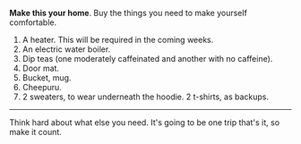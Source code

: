 **Make this your home**. Buy the things you need to make yourself comfortable.
1. A heater. This will be required in the coming weeks.
2. An electric water boiler.
3. Dip teas (one moderately caffeinated and another with no caffeine).
4. Door mat.
5. Bucket, mug.
6. Cheepuru.
7. 2 sweaters, to wear underneath the hoodie. 2 t-shirts, as backups.

---

Think hard about what else you need. It's going to be one trip that's it, so make it count.